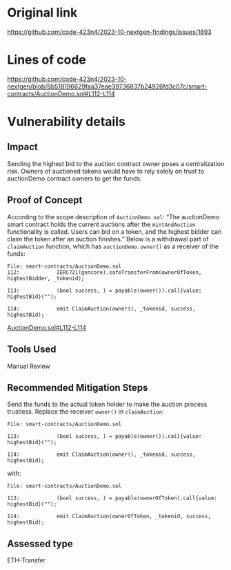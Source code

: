 # Original link
https://github.com/code-423n4/2023-10-nextgen-findings/issues/1893
# Lines of code

https://github.com/code-423n4/2023-10-nextgen/blob/8b518196629faa37eae39736837b24926fd3c07c/smart-contracts/AuctionDemo.sol#L112-L114


# Vulnerability details

## Impact
Sending the highest bid to the auction contract owner poses a centralization risk. Owners of auctioned tokens would have to rely solely on trust to auctionDemo contract owners to get the funds.

## Proof of Concept
According to the scope description of `AuctionDemo.sol`: “The auctionDemo smart contract holds the current auctions after the `mintAndAuction` functionality is called. Users can bid on a token, and the highest bidder can claim the token after an auction finishes.” Below is a withdrawal part of `claimAuction` function, which has `auctionDemo.owner()` as a receiver of the funds:

```solidity
File: smart-contracts/AuctionDemo.sol                
112: 		    IERC721(gencore).safeTransferFrom(ownerOfToken, highestBidder, _tokenid);

113: 		    (bool success, ) = payable(owner()).call{value: highestBid}("");

114: 		    emit ClaimAuction(owner(), _tokenid, success, highestBid);

```
[AuctionDemo.sol#L112-L114](https://github.com/code-423n4/2023-10-nextgen/blob/8b518196629faa37eae39736837b24926fd3c07c/smart-contracts/AuctionDemo.sol#L112-L114)

## Tools Used
Manual Review

## Recommended Mitigation Steps
Send the funds to the actual token holder to make the auction process trustless. Replace the receiver `owner()` in `claimAuction`:

```solidity
File: smart-contracts/AuctionDemo.sol                

113: 		    (bool success, ) = payable(owner()).call{value: highestBid}("");

114: 		    emit ClaimAuction(owner(), _tokenid, success, highestBid);

```

with: 
```solidity
File: smart-contracts/AuctionDemo.sol                

113: 		    (bool success, ) = payable(ownerOfToken).call{value: highestBid}("");

114: 		    emit ClaimAuction(ownerOfToken, _tokenid, success, highestBid);

```


## Assessed type

ETH-Transfer